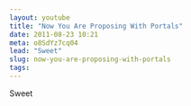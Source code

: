 ```yaml
---
layout: youtube
title: "Now You Are Proposing With Portals"
date: 2011-08-23 10:21 
meta: o8SdYz7cq04
lead: "Sweet"
slug: now-you-are-proposing-with-portals
tags:
---
```

Sweet 
